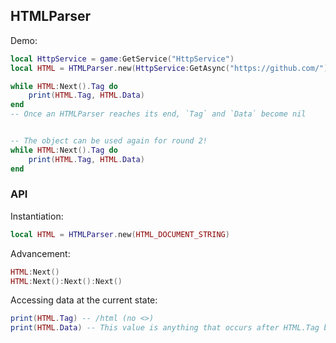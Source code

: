 ## HTMLParser
Demo:
```lua
local HttpService = game:GetService("HttpService")
local HTML = HTMLParser.new(HttpService:GetAsync("https://github.com/"))

while HTML:Next().Tag do
	print(HTML.Tag, HTML.Data)
end
-- Once an HTMLParser reaches its end, `Tag` and `Data` become nil


-- The object can be used again for round 2!
while HTML:Next().Tag do
	print(HTML.Tag, HTML.Data)
end
```
### API
Instantiation:
```lua
local HTML = HTMLParser.new(HTML_DOCUMENT_STRING)
```
Advancement:
```lua
HTML:Next()
HTML:Next():Next():Next()
```
Accessing data at the current state:
```lua
print(HTML.Tag) -- /html (no <>)
print(HTML.Data) -- This value is anything that occurs after HTML.Tag but before the next Tag
```
